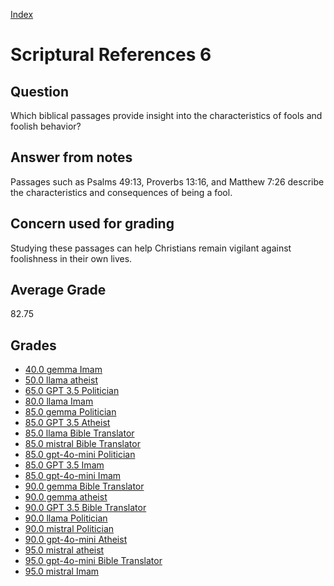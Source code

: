 
[Index](../../index.md)
# Scriptural References 6
## Question
Which biblical passages provide insight into the characteristics of fools and foolish behavior?

## Answer from notes
Passages such as Psalms 49:13, Proverbs 13:16, and Matthew 7:26 describe the characteristics and consequences of being a fool.

## Concern used for grading
Studying these passages can help Christians remain vigilant against foolishness in their own lives.

## Average Grade
82.75

## Grades
 * [40.0 gemma Imam](../answers/gemma_Imam/Scriptural_References_6.md)
 * [50.0 llama atheist](../answers/llama_atheist/Scriptural_References_6.md)
 * [65.0 GPT 3.5 Politician](../answers/GPT_3.5_Politician/Scriptural_References_6.md)
 * [80.0 llama Imam](../answers/llama_Imam/Scriptural_References_6.md)
 * [85.0 gemma Politician](../answers/gemma_Politician/Scriptural_References_6.md)
 * [85.0 GPT 3.5 Atheist](../answers/GPT_3.5_Atheist/Scriptural_References_6.md)
 * [85.0 llama Bible Translator](../answers/llama_Bible_Translator/Scriptural_References_6.md)
 * [85.0 mistral Bible Translator](../answers/mistral_Bible_Translator/Scriptural_References_6.md)
 * [85.0 gpt-4o-mini Politician](../answers/gpt-4o-mini_Politician/Scriptural_References_6.md)
 * [85.0 GPT 3.5 Imam](../answers/GPT_3.5_Imam/Scriptural_References_6.md)
 * [85.0 gpt-4o-mini Imam](../answers/gpt-4o-mini_Imam/Scriptural_References_6.md)
 * [90.0 gemma Bible Translator](../answers/gemma_Bible_Translator/Scriptural_References_6.md)
 * [90.0 gemma atheist](../answers/gemma_atheist/Scriptural_References_6.md)
 * [90.0 GPT 3.5 Bible Translator](../answers/GPT_3.5_Bible_Translator/Scriptural_References_6.md)
 * [90.0 llama Politician](../answers/llama_Politician/Scriptural_References_6.md)
 * [90.0 mistral Politician](../answers/mistral_Politician/Scriptural_References_6.md)
 * [90.0 gpt-4o-mini Atheist](../answers/gpt-4o-mini_Atheist/Scriptural_References_6.md)
 * [95.0 mistral atheist](../answers/mistral_atheist/Scriptural_References_6.md)
 * [95.0 gpt-4o-mini Bible Translator](../answers/gpt-4o-mini_Bible_Translator/Scriptural_References_6.md)
 * [95.0 mistral Imam](../answers/mistral_Imam/Scriptural_References_6.md)
